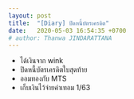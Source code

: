 ```yaml
---
layout: post
title:  "[Diary] ปิดหนี้บัตรเครดิต"
date:   2020-05-03 16:54:35 +0700
# author: Thanwa JINDARATTANA
---
```

* ได้เงินจาก wink
* ปิดหนี้บัตรเครดิตใบสุดท้าย
* ออมทองกับ MTS
* เก็บเงินไว้จ่ายค่าเทอม 1/63
